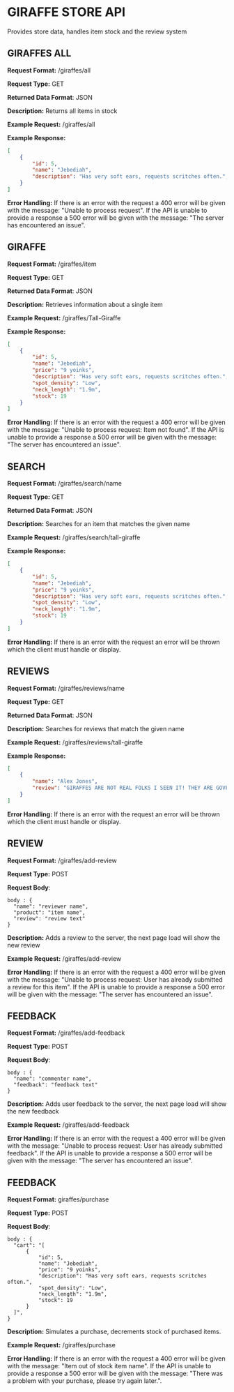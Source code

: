 # GIRAFFE STORE API
Provides store data, handles item stock and the review system

## GIRAFFES ALL
**Request Format:** /giraffes/all

**Request Type:** GET

**Returned Data Format**: JSON

**Description:** Returns all items in stock

**Example Request:** /giraffes/all

**Example Response:**

```json
[
    {
        "id": 5,
        "name": "Jebediah",
        "description": "Has very soft ears, requests scritches often.",
    }
]
```

**Error Handling:**
If there is an error with the request a 400 error will be given with the message:
"Unable to process request".
If the API is unable to provide a response a 500 error will be given with the message:
"The server has encountered an issue".

## GIRAFFE
**Request Format:** /giraffes/item

**Request Type:** GET

**Returned Data Format**: JSON

**Description:** Retrieves information about a single item

**Example Request:** /giraffes/Tall-Giraffe

**Example Response:**

```json
[
    {
        "id": 5,
        "name": "Jebediah",
        "price": "9 yoinks",
        "description": "Has very soft ears, requests scritches often.",
        "spot_density": "Low",
        "neck_length": "1.9m",
        "stock": 19
    }
]
```

**Error Handling:**
If there is an error with the request a 400 error will be given with the message:
"Unable to process request: Item not found".
If the API is unable to provide a response a 500 error will be given with the message:
"The server has encountered an issue".

## SEARCH
**Request Format:** /giraffes/search/name

**Request Type:** GET

**Returned Data Format**: JSON

**Description:** Searches for an item that matches the given name

**Example Request:** /giraffes/search/tall-giraffe

**Example Response:**

```json
[
    {
        "id": 5,
        "name": "Jebediah",
        "price": "9 yoinks",
        "description": "Has very soft ears, requests scritches often.",
        "spot_density": "Low",
        "neck_length": "1.9m",
        "stock": 19
    }
]
```

**Error Handling:**
If there is an error with the request an error will be thrown which the client must handle or display.

## REVIEWS
**Request Format:** /giraffes/reviews/name

**Request Type:** GET

**Returned Data Format**: JSON

**Description:** Searches for reviews that match the given name

**Example Request:** /giraffes/reviews/tall-giraffe

**Example Response:**

```json
[
    {
        "name": "Alex Jones",
        "review": "GIRAFFES ARE NOT REAL FOLKS I SEEN IT! THEY ARE GOVERNMENT DRONES OUT TO STEAL YOUR\r\n           CHILDRENS' BELIEFS! DON'T LISTEN TO THESE LIVES AND DON'T BRING ONE INTO YOUR HOME!"
    }
]
```

**Error Handling:**
If there is an error with the request an error will be thrown which the client must handle or display.

## REVIEW
**Request Format:** /giraffes/add-review

**Request Type:** POST

**Request Body**:
```
body : {
  "name": "reviewer name",
  "product": "item name",
  "review": "review text"
}
```

**Description:** Adds a review to the server, the next page load will show the new review

**Example Request:** /giraffes/add-review

**Error Handling:**
If there is an error with the request a 400 error will be given with the message:
"Unable to process request: User has already submitted a review for this item".
If the API is unable to provide a response a 500 error will be given with the message:
"The server has encountered an issue".

## FEEDBACK
**Request Format:** /giraffes/add-feedback

**Request Type:** POST

**Request Body**:
```
body : {
  "name": "commenter name",
  "feedback": "feedback text"
}
```

**Description:** Adds user feedback to the server, the next page load will show the new feedback

**Example Request:** /giraffes/add-feedback

**Error Handling:**
If there is an error with the request a 400 error will be given with the message:
"Unable to process request: User has already submitted feedback".
If the API is unable to provide a response a 500 error will be given with the message:
"The server has encountered an issue".

## FEEDBACK
**Request Format:** giraffes/purchase

**Request Type:** POST

**Request Body**:
```
body : {
  "cart": "[
      {
          "id": 5,
          "name": "Jebediah",
          "price": "9 yoinks",
          "description": "Has very soft ears, requests scritches often.",
          "spot_density": "Low",
          "neck_length": "1.9m",
          "stock": 19
      }
  ]",
}
```

**Description:** Simulates a purchase, decrements stock of purchased items.

**Example Request:** /giraffes/purchase

**Error Handling:**
If there is an error with the request a 400 error will be given with the message:
"Item out of stock item name".
If the API is unable to provide a response a 500 error will be given with the message:
"There was a problem with your purchase, please try again later.".
